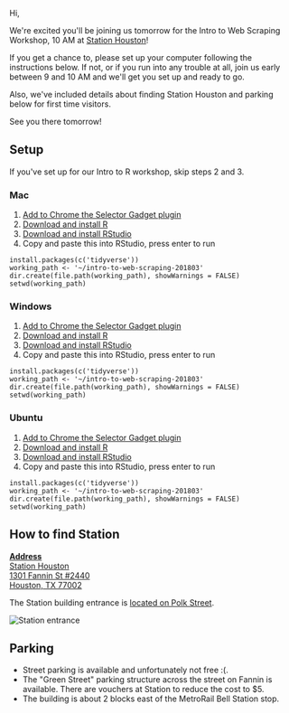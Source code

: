 Hi,

We're excited you'll be joining us tomorrow for the Intro to Web Scraping Workshop, 10 AM at [Station Houston](https://www.google.com/maps/dir/''/station+houston/data=!4m5!4m4!1m0!1m2!1m1!1s0x8640bf4316cf7ae7:0x777b3c7c5a011a56?sa=X&ved=0ahUKEwjLrqari5PaAhUDRa0KHUD5A_4Q9RcIqAEwDg)!

If you get a chance to, please set up your computer following the instructions below.  If not, or if you run into any trouble at all, join us early between 9 and 10 AM and we'll get you set up and ready to go.

Also, we've included details about finding Station Houston and parking below for first time visitors.

See you there tomorrow!

## Setup

If you've set up for our Intro to R workshop, skip steps 2 and 3.

### Mac

1. [Add to Chrome the Selector Gadget plugin](https://chrome.google.com/webstore/detail/selectorgadget/mhjhnkcfbdhnjickkkdbjoemdmbfginb?hl=en)
2. [Download and install R](https://cran.r-project.org/bin/macosx/R-3.4.4.pkg)
3. [Download and install RStudio](https://download1.rstudio.org/RStudio-1.1.442.dmg)
4. Copy and paste this into RStudio, press enter to run

```
install.packages(c('tidyverse'))
working_path <- '~/intro-to-web-scraping-201803'
dir.create(file.path(working_path), showWarnings = FALSE)
setwd(working_path)
```

### Windows

1. [Add to Chrome the Selector Gadget plugin](https://chrome.google.com/webstore/detail/selectorgadget/mhjhnkcfbdhnjickkkdbjoemdmbfginb?hl=en)
2. [Download and install R](https://cran.r-project.org/bin/windows/base/R-3.4.4-win.exe)
3. [Download and install RStudio](https://download1.rstudio.org/RStudio-1.1.442.exe)
4. Copy and paste this into RStudio, press enter to run

```
install.packages(c('tidyverse'))
working_path <- '~/intro-to-web-scraping-201803'
dir.create(file.path(working_path), showWarnings = FALSE)
setwd(working_path)
```

### Ubuntu

1. [Add to Chrome the Selector Gadget plugin](https://chrome.google.com/webstore/detail/selectorgadget/mhjhnkcfbdhnjickkkdbjoemdmbfginb?hl=en)
2. [Download and install R](https://cran.r-project.org/bin/linux/ubuntu/README.html)
3. [Download and install RStudio](https://download1.rstudio.org/rstudio-1.1.442-amd64.deb)
4. Copy and paste this into RStudio, press enter to run

```
install.packages(c('tidyverse'))
working_path <- '~/intro-to-web-scraping-201803'
dir.create(file.path(working_path), showWarnings = FALSE)
setwd(working_path)
```

## How to find Station

[<strong>Address</strong><br/>Station Houston<br/>1301 Fannin St #2440<br/>Houston, TX 77002](https://www.google.com/maps/dir/''/station+houston/data=!4m5!4m4!1m0!1m2!1m1!1s0x8640bf4316cf7ae7:0x777b3c7c5a011a56?sa=X&ved=0ahUKEwjLrqari5PaAhUDRa0KHUD5A_4Q9RcIqAEwDg)

The Station building entrance is [located on Polk Street](https://www.google.com/maps/@29.7539371,-95.3653969,3a,75y,215.35h,92.01t/data=!3m6!1e1!3m4!1sWXeizZckOW8SmgHA9EMVeA!2e0!7i13312!8i6656). 

![Station entrance](https://houstonusers.github.io/intro-to-web-scraping/assets/station-houston.png)

## Parking

* Street parking is available and unfortunately not free :(.
* The "Green Street" parking structure across the street on Fannin is available.  There are vouchers at Station to reduce the cost to $5.
* The building is about 2 blocks east of the MetroRail Bell Station stop.
